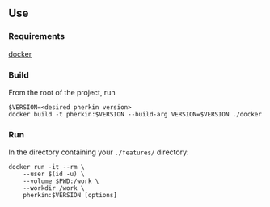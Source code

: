 
## Use

### Requirements

[docker](https://docs.docker.com/install/linux/docker-ce/ubuntu/)

### Build

From the root of the project, run

```
$VERSION=<desired pherkin version>
docker build -t pherkin:$VERSION --build-arg VERSION=$VERSION ./docker
```

### Run

In the directory containing your `./features/` directory:

```
docker run -it --rm \
    --user $(id -u) \
    --volume $PWD:/work \
    --workdir /work \
    pherkin:$VERSION [options]
```

